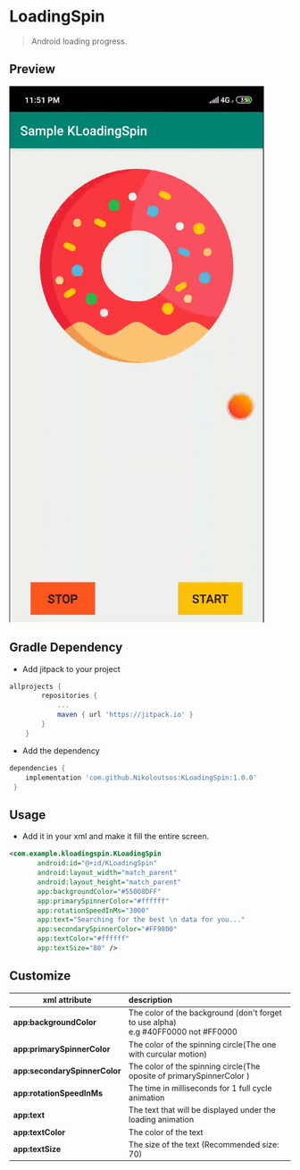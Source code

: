 # LoadingSpin
>Android loading progress.

## Preview

![](images/sample.gif)

## Gradle Dependency
- Add jitpack to your project

```gradle
allprojects {
		repositories {
			...
			maven { url 'https://jitpack.io' }
		}
	}
```
- Add the dependency
``` gradle
dependencies {
    implementation 'com.github.Nikoloutsos:KLoadingSpin:1.0.0'
 }
 ```

## Usage

- Add it in your xml and make it fill the entire screen.



```xml
<com.example.kloadingspin.KLoadingSpin
       android:id="@+id/KLoadingSpin"
       android:layout_width="match_parent"
       android:layout_height="match_parent"
       app:backgroundColor="#55008DFF"
       app:primarySpinnerColor="#ffffff"
       app:rotationSpeedInMs="3000"
       app:text="Searching for the best \n data for you..."
       app:secondarySpinnerColor="#FF9800"
       app:textColor="#ffffff"
       app:textSize="80" />
 ```

## Customize

| xml attribute | description  |
| ------------- | :--- |
| <b>app:backgroundColor</b>  | The color of the background (don't forget to use alpha) <br> e.g #40FF0000 not #FF0000 |
| <b>app:primarySpinnerColor</b> | The color of the spinning circle(The one with curcular motion)|
| <b>app:secondarySpinnerColor</b> | The color of the spinning circle(The oposite of primarySpinnerColor )|
| <b>app:rotationSpeedInMs</b> | The time in milliseconds for 1 full cycle animation|
| <b>app:text</b> | The text that will be displayed under the loading animation|
| <b>app:textColor</b> | The color of the text|
| <b>app:textSize</b> | The size of the text (Recommended size: 70)|





